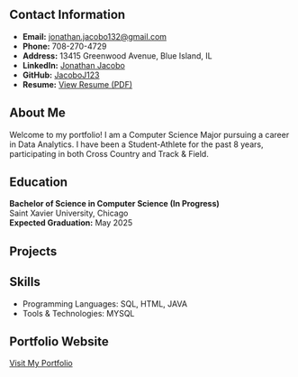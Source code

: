 ## Contact Information
- **Email:** jonathan.jacobo132@gmail.com  
- **Phone:** 708-270-4729  
- **Address:** 13415 Greenwood Avenue, Blue Island, IL  
- **LinkedIn:** [Jonathan Jacobo](www.linkedin.com/in/jonathan-jacobo-0319ab295) 
- **GitHub:** [JacoboJ123](https://github.com/JacoboJ123)
- **Resume:** [View Resume (PDF)](https://github.com/JacoboJ123/jacoboj123.github.io/raw/main/docs/resume.pdf)

## About Me
Welcome to my portfolio! I am a Computer Science Major pursuing a career in Data Analytics. I have been a Student-Athlete for the past 8 years, participating in both Cross Country and Track & Field.

## Education
**Bachelor of Science in Computer Science (In Progress)**  
Saint Xavier University, Chicago  
**Expected Graduation:** May 2025  

## Projects

## Skills
- Programming Languages: SQL, HTML, JAVA
- Tools & Technologies: MYSQL

## Portfolio Website
[Visit My Portfolio](https://jacoboj123.github.io/)
